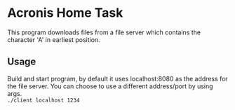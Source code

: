 # Acronis Home Task  
This program downloads files from a file server which contains the character 'A' in earliest position.  
  
## Usage  
Build and start program, by default it uses localhost:8080 as the address for the file server. You can choose to use a different address/port by using args.  
`./client localhost 1234`   